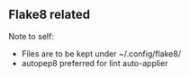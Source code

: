 ## Flake8 related
Note to self:
- Files are to be kept under ~/.config/flake8/
- autopep8 preferred for lint auto-applier
